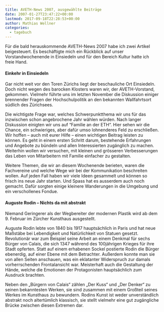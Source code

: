 ```yaml
---
title: AVETH-News 2007, ausgewählte Beiträge
date: 2007-01-27T23:47:22+00:00
lastmod: 2017-09-18T22:28:53+00:00
author: Mathias Wellner
categories:
  - tagebuch
---
```

Für die bald herauskommende AVETH-News 2007 habe ich zwei Artikel beigesteuert. Es beschäftigte mich ein Rückblick auf unser Vorstandwochenende in Einsiedeln und für den Bereich Kultur hatte ich freie Hand.

#### Einkehr in Einsiedeln

Gar nicht weit vor den Toren Zürichs liegt der beschauliche Ort Einsiedeln. Doch nicht wegen des barocken Klosters waren wir, der AVETH-Vorstand, gekommen. Vielmehr führte uns im letzten November die Diskussion einiger brennender Fragen der Hochschulpolitik an den bekannten Wallfahrtsort südlich des Zürichsees. 

Die wichtigste Frage war, welches Schwerpunktthema wir uns für das inzwischen schon angebrochene Jahr wählen würden. Nach langer Diskussion einigten wir uns auf “Familie an der ETH“. Hier sehen wir die Chance, ein schwieriges, aber dafür umso lohnenderes Feld zu erschließen. Wir hoffen – auch mit eurer Hilfe – einen wichtigen Beitrag leisten zu können. Es geht in einem ersten Schritt darum, bestehende Erfahrungen und Angebote zu bündeln und allen Interessierten zugänglich zu machen. Weiterhin wollen wir versuchen, mit kleinen und grösseren Verbesserungen das Leben von Mitarbeitern mit Familie einfacher zu gestalten. 

Weitere Themen, die wir an diesem Wochenende berieten, waren die Fachvereine und welche Wege wir bei der Kommunikation beschreiten wollen. Auf jeden Fall haben wir viele Ideen gesammelt und können so frisch ins neue Jahr starten. Und Spass hat es ausserdem auch noch gemacht. Dafür sorgten einige kleinere Wanderungen in die Umgebung und ein verschollenes Fondue. 

#### Auguste Rodin &#8211; Nichts da mit abstrakt

Niemand Geringerer als der Wegbereiter der modernen Plastik wird ab dem 9. Februar im Zürcher Kunsthaus ausgestellt. 

Auguste Rodin lebte von 1840 bis 1917 hauptsächlich in Paris und hat neue Maßstäbe bei Lebendigkeit und Natürlichkeit von Statuen gesetzt. Revolutionär war zum Beispiel seine Arbeit an einem Denkmal für sechs Bürger von Calais, die sich 1347 während des 100jährigen Krieges für ihre Stadt opferten. Statt auf einem erhabenen Sockel postierte Rodin die Bürger ebenerdig, auf einer Ebene mit dem Betrachter. Außerdem konnte man sie von allen Seiten anschauen, was ein eklatanter Widerspruch zur damals vorherrschenden Frontalansicht war. Meisterhaft auch die Gestaltung der Hände, welche die Emotionen der Protagonisten hauptsächlich zum Ausdruck brachten. 

Neben den „Bürgern von Calais“ zählen „Der Kuss“ und „Der Denker“ zu seinen bekanntesten Werken, sie sind zusammen mit einem Großteil seines Werkes im Kunsthaus zu bewundern. Rodins Kunst ist weder unverständlich abstrakt noch altertümlich klassisch, sie stellt vielmehr eine gut zugängliche Brücke zwischen diesen Extremen dar.